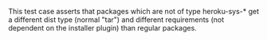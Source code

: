 This test case asserts that packages which are not of type heroku-sys-* get a different dist type (normal "tar") and different requirements (not dependent on the installer plugin) than regular packages.

